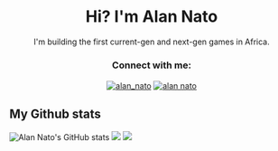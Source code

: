 <h1 align="center">Hi? I'm Alan Nato</h1>
<p align="center">I'm building the first current-gen and next-gen games in Africa.</p>


<h3 align="center">Connect with me:</h3>
<p align="center">
<a href="https://twitter.com/alan_nato" target="blank"><img align="center" src="https://img.shields.io/badge/LinkedIn-0077B5?style=for-the-badge&logo=linkedin&logoColor=white" alt="alan_nato"/></a>
<a href="https://www.linkedin.com/in/alan-nato/" target="blank"><img align="center" src="https://img.shields.io/badge/Twitter-1DA1F2?style=for-the-badge&logo=twitter&logoColor=white" alt="alan nato"/></a>

  
## My Github stats

![Alan Nato's GitHub stats](https://github-readme-stats.vercel.app/api?username=iamnotnato&show_icons=true)
<img src="https://raw.githubusercontent.com/iamnotnato/github-stats/master/generated/overview.svg#gh-dark-mode-only">
<img src="https://raw.githubusercontent.com/iamnotnato/github-stats/master/generated/languages.svg#gh-dark-mode-only">
  

